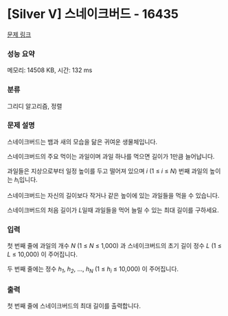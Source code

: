 # [Silver V] 스네이크버드 - 16435 

[문제 링크](https://www.acmicpc.net/problem/16435) 

### 성능 요약

메모리: 14508 KB, 시간: 132 ms

### 분류

그리디 알고리즘, 정렬

### 문제 설명

<p style="user-select: auto;">스네이크버드는 뱀과 새의 모습을 닮은 귀여운 생물체입니다. </p>

<p style="user-select: auto;">스네이크버드의 주요 먹이는 과일이며 과일 하나를 먹으면 길이가 1만큼 늘어납니다.</p>

<p style="user-select: auto;">과일들은 지상으로부터 일정 높이를 두고 떨어져 있으며 <em style="user-select: auto;">i</em> (1 ≤ <em style="user-select: auto;">i</em> ≤ <em style="user-select: auto;">N</em>) 번째 과일의 높이는 <em style="user-select: auto;">h<sub style="user-select: auto;">i</sub></em>입니다. </p>

<p style="user-select: auto;">스네이크버드는 자신의 길이보다 작거나 같은 높이에 있는 과일들을 먹을 수 있습니다.</p>

<p style="user-select: auto;">스네이크버드의 처음 길이가 <em style="user-select: auto;">L</em>일때 과일들을 먹어 늘릴 수 있는 최대 길이를 구하세요.</p>

### 입력 

 <p style="user-select: auto;">첫 번째 줄에 과일의 개수 <em style="user-select: auto;">N</em> (1 ≤ <em style="user-select: auto;">N</em> ≤ 1,000) 과 스네이크버드의 초기 길이 정수 <em style="user-select: auto;">L</em> (1 ≤ <em style="user-select: auto;">L</em> ≤ 10,000) 이 주어집니다.</p>

<p style="user-select: auto;">두 번째 줄에는 정수 <em style="user-select: auto;">h<sub style="user-select: auto;">1</sub></em>, <em style="user-select: auto;">h<sub style="user-select: auto;">2</sub></em>, ..., <em style="user-select: auto;">h<sub style="user-select: auto;">N</sub></em> (1 ≤ <em style="user-select: auto;">h<sub style="user-select: auto;">i</sub></em> ≤ 10,000) 이 주어집니다.</p>

### 출력 

 <p style="user-select: auto;">첫 번째 줄에 스네이크버드의 최대 길이를 출력합니다.</p>

